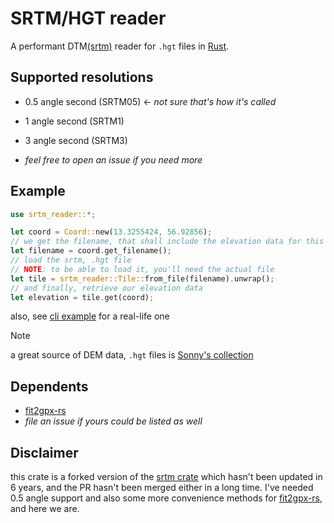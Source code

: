 # SRTM/HGT reader

A performant DTM[(srtm)](https://www.earthdata.nasa.gov/sensors/srtm) reader for `.hgt` files in [Rust](https://rust-lang.org).

## Supported resolutions

-   0.5 angle second (SRTM05) <- *not sure that's how it's called*
-   1 angle second (SRTM1)
-   3 angle second (SRTM3)

-   _feel free to open an issue if you need more_

## Example

```rust
use srtm_reader::*;

let coord = Coord::new(13.3255424, 56.92856);
// we get the filename, that shall include the elevation data for this `coord`
let filename = coord.get_filename();
// load the srtm, .hgt file
// NOTE: to be able to load it, you'll need the actual file
let tile = srtm_reader::Tile::from_file(filename).unwrap();
// and finally, retrieve our elevation data
let elevation = tile.get(coord);
```

also, see [cli example](./examples/cli.rs) for a real-life one

> [!NOTE]
> a great source of DEM data, `.hgt` files is [Sonny's collection](https://sonny.4lima.de/)

## Dependents

-   [fit2gpx-rs](https://github.com/JeromeSchmied/fit2gpx-rs)
-   *file an issue if yours could be listed as well*

## Disclaimer

this crate is a forked version of the [srtm crate](https://github.com/grtlr/srtm) which hasn't been updated in 6 years, and the PR hasn't been merged either in a long time.
I've needed 0.5 angle support and also some more convenience methods for [fit2gpx-rs](https://github.com/JeromeSchmied/fit2gpx-rs), and here we are.
